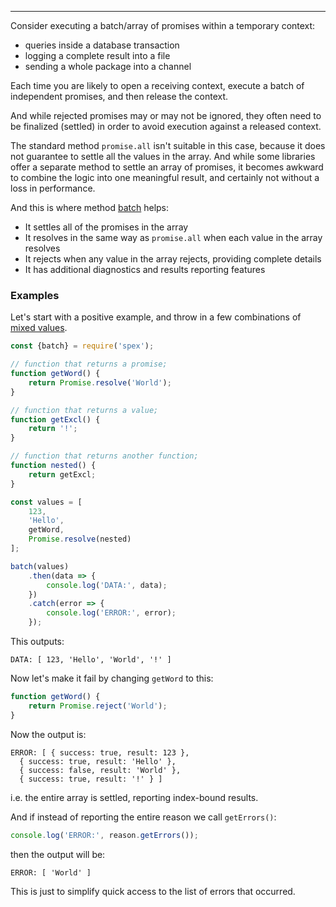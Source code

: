 ---

Consider executing a batch/array of promises within a temporary context:
  
* queries inside a database transaction
* logging a complete result into a file
* sending a whole package into a channel

Each time you are likely to open a receiving context, execute a batch of independent promises,
and then release the context. 

And while rejected promises may or may not be ignored, they often need to be finalized (settled)
in order to avoid execution against a released context.

The standard method `promise.all` isn't suitable in this case, because it does not guarantee to
settle all the values in the array. And while some libraries offer a separate method to settle
an array of promises, it becomes awkward to combine the logic into one meaningful result, and
certainly not without a loss in performance. 

And this is where method [batch] helps:

* It settles all of the promises in the array
* It resolves in the same way as `promise.all` when each value in the array resolves
* It rejects when any value in the array rejects, providing complete details
* It has additional diagnostics and results reporting features

### Examples

Let's start with a positive example, and throw in a few combinations of [mixed values].
 
```js
const {batch} = require('spex');

// function that returns a promise;
function getWord() {
    return Promise.resolve('World');
}

// function that returns a value;
function getExcl() {
    return '!';
}

// function that returns another function;
function nested() {
    return getExcl;
}

const values = [
    123,
    'Hello',
    getWord,
    Promise.resolve(nested)
];

batch(values)
    .then(data => {
        console.log('DATA:', data);
    })
    .catch(error => {
        console.log('ERROR:', error);
    });
```

This outputs:

```
DATA: [ 123, 'Hello', 'World', '!' ]
```

Now let's make it fail by changing `getWord` to this:

```js
function getWord() {
    return Promise.reject('World');
}
```

Now the output is:

```
ERROR: [ { success: true, result: 123 },
  { success: true, result: 'Hello' },
  { success: false, result: 'World' },
  { success: true, result: '!' } ]
```

i.e. the entire array is settled, reporting index-bound results. 

And if instead of reporting the entire reason we call `getErrors()`:

```js
console.log('ERROR:', reason.getErrors());
```

then the output will be:

```
ERROR: [ 'World' ]
```

This is just to simplify quick access to the list of errors that occurred.

[batch]:http://vitaly-t.github.io/spex/global.html#batch
[mixed values]:http://vitaly-t.github.io/spex/tutorial-mixed.html
